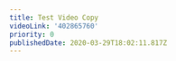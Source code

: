 ```yaml
---
title: Test Video Copy
videoLink: '402865760'
priority: 0
publishedDate: 2020-03-29T18:02:11.817Z
---
```

